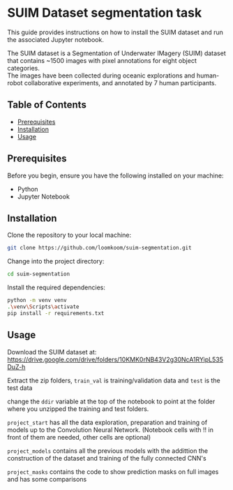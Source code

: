 # SUIM Dataset segmentation task

This guide provides instructions on how to install the SUIM dataset and run the associated Jupyter notebook. 

The SUIM dataset is a Segmentation of Underwater IMagery (SUIM) dataset that contains ~1500 images with pixel annotations for eight object categories. <br>
The images have been collected during oceanic explorations and human-robot collaborative experiments, and annotated by 7 human participants.

## Table of Contents

- [Prerequisites](#prerequisites)
- [Installation](#installation)
- [Usage](#usage)

## Prerequisites

Before you begin, ensure you have the following installed on your machine:

- Python
- Jupyter Notebook

## Installation

Clone the repository to your local machine:

   ```bash
   git clone https://github.com/loomkoom/suim-segmentation.git
   ```
Change into the project directory:

   ```bash
cd suim-segmentation
   ```
Install the required dependencies:

   ```bash
python -m venv venv
.\venv\Scripts\activate
pip install -r requirements.txt
   ```

## Usage
Download the SUIM dataset at: https://drive.google.com/drive/folders/10KMK0rNB43V2g30NcA1RYipL535DuZ-h

Extract the zip folders, `train_val` is training/validation data and `test` is the test data

change the `ddir` variable at the top of the notebook to point at the folder where you unzipped the training and test folders.

`project_start` has all the data exploration, preparation and training of models up to the Convolution Neural Network. (Notebook cells with !! in front of them are needed, other cells are optional)

`project_models` contains all the previous models with the addittion the construction of the dataset and training of the fully connected CNN's

`project_masks` contains the code to show prediction masks on full images and has some comparisons






